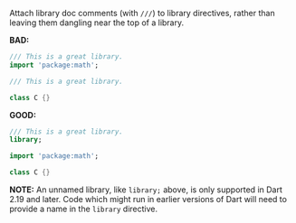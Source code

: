 Attach library doc comments (with `///`) to library directives, rather than
leaving them dangling near the top of a library.

**BAD:**
```dart
/// This is a great library.
import 'package:math';
```

```dart
/// This is a great library.

class C {}
```

**GOOD:**
```dart
/// This is a great library.
library;

import 'package:math';

class C {}
```

**NOTE:** An unnamed library, like `library;` above, is only supported in Dart
2.19 and later. Code which might run in earlier versions of Dart will need to
provide a name in the `library` directive.
